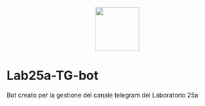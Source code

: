  <p align="center">
  <img src="https://github.com/francosalvucci14/Lab25a-TG-bot/assets/120756925/1a88ea29-4f11-4f64-bbb9-8018ff92c3c1.png" width="100" height="100" align="center">
 </p>

# Lab25a-TG-bot

Bot creato per la gestione del canale telegram del Laboratorio 25a
